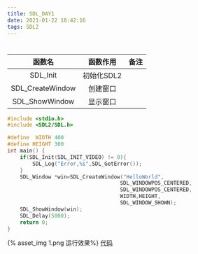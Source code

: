 ```yaml
---
title: SDL_DAY1
date: 2021-01-22 18:42:16
tags: SDL2
---
```

#
|函数名|函数作用|备注|
|:---:|:---:|:---:|
|SDL_Init|初始化SDL2||
|SDL_CreateWindow|创建窗口||
|SDL_ShowWindow|显示窗口||

```c
#include <stdio.h>
#include <SDL2/SDL.h>

#define  WIDTH 400
#define HEIGHT 300
int main() {
    if(SDL_Init(SDL_INIT_VIDEO) != 0){
        SDL_Log("Error,%s",SDL_GetError());
    }
    SDL_Window *win=SDL_CreateWindow("HelloWorld",
                                    SDL_WINDOWPOS_CENTERED,
                                    SDL_WINDOWPOS_CENTERED,
                                    WIDTH,HEIGHT,
                                    SDL_WINDOW_SHOWN);
    SDL_ShowWindow(win);
    SDL_Delay(5000);
    return 0;
}
```
{% asset_img 1.png 运行效果%}
[代码](https://github.com/2018-EPI-GROUP/2020Freshman/tree/%E9%80%9A%E5%B7%A52009-%E6%9C%B1%E5%BD%A6%E6%99%9F/SDL2/SDL2-01)